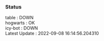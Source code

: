 ### Status


table : DOWN  
hogwarts : OK  
icy-bot : DOWN  
Latest Update : 2022-09-08 16:14:56.204310
